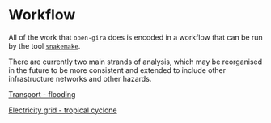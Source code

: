 # Workflow

All of the work that `open-gira` does is encoded in a workflow that can be run by the tool
[`snakemake`](https://snakemake.readthedocs.io/en/stable/).

There are currently two main strands of analysis, which may be reorganised in the future to be more consistent and extended to include other infrastructure networks and other hazards.

[Transport - flooding](transport-flooding.md)

[Electricity grid - tropical cyclone](cyclone-grid.md)
